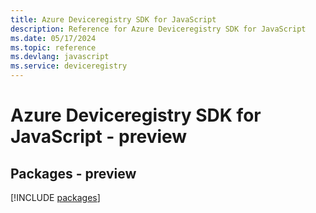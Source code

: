 ```yaml
---
title: Azure Deviceregistry SDK for JavaScript
description: Reference for Azure Deviceregistry SDK for JavaScript
ms.date: 05/17/2024
ms.topic: reference
ms.devlang: javascript
ms.service: deviceregistry
---
```

# Azure Deviceregistry SDK for JavaScript - preview
## Packages - preview
[!INCLUDE [packages](deviceregistry-index.md)]